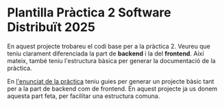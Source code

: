 # Plantilla Pràctica 2 Software Distribuït 2025

En aquest projecte trobareu el codi base per a la pràctica 2. Veureu que teniu clarament diferenciada la part de **backend** i la del **frontend**. Així mateix, també teniu l'estructura bàsica per generar la documentació de la pràctica.

En [l'enunciat de la pràctica](https://github.com/SoftwareDistribuitUB-2025/Enunciat_P2) teniu guies per generar un projecte bàsic tant per a la part de backend com de frontend. En aquest projecte ja us donem aquesta part feta, per facilitar una estructura comuna.




 

